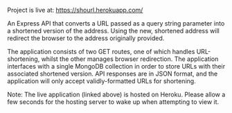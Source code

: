 Project is live at: https://shourl.herokuapp.com/   

An Express API that converts a URL passed as a query string parameter into a shortened version of the address. Using the new, shortened address will redirect the browser to the address originally provided.

The application consists of two GET routes, one of which handles URL-shortening, whilst the other manages browser redirection. The application interfaces with a single MongoDB collection in order to store URLs with their associated shortened version. API responses are in JSON format, and the application will only accept validly-formatted URLs for shortening.

Note: The live application (linked above) is hosted on Heroku. Please allow a few seconds for the hosting server to wake up when attempting to view it.
